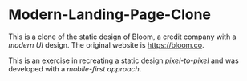 # Modern-Landing-Page-Clone
This is a clone of the static design of Bloom, a credit company with a *modern UI* design. The original website is https://bloom.co.

This is an exercise in recreating a static design *pixel-to-pixel* and was developed with a *mobile-first approach*.
